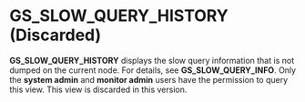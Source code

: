 # GS\_SLOW\_QUERY\_HISTORY \(Discarded\)<a name="EN-US_TOPIC_0000001196981655"></a>

**GS\_SLOW\_QUERY\_HISTORY**  displays the slow query information that is not dumped on the current node. For details, see  **GS\_SLOW\_QUERY\_INFO**. Only the  **system admin**  and  **monitor admin**  users have the permission to query this view. This view is discarded in this version.

